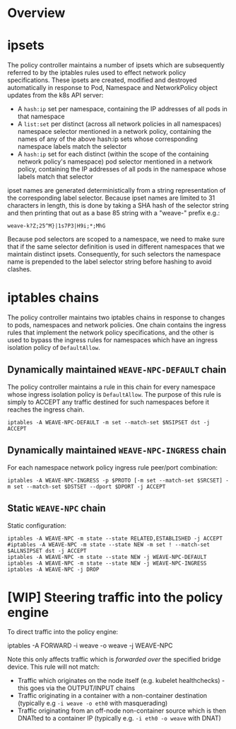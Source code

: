 # Overview

# ipsets

The policy controller maintains a number of ipsets which are
subsequently referred to by the iptables rules used to effect network
policy specifications. These ipsets are created, modified and
destroyed automatically in response to Pod, Namespace and
NetworkPolicy object updates from the k8s API server:

* A `hash:ip` set per namespace, containing the IP addresses of all
  pods in that namespace
* A `list:set` per distinct (across all network policies in all
  namespaces) namespace selector mentioned in a network policy,
  containing the names of any of the above hash:ip sets whose
  corresponding namespace labels match the selector
* A `hash:ip` set for each distinct (within the scope of the
  containing network policy's namespace) pod selector mentioned in a
  network policy, containing the IP addresses of all pods in the
  namespace whose labels match that selector

ipset names are generated deterministically from a string
representation of the corresponding label selector. Because ipset
names are limited to 31 characters in length, this is done by taking a
SHA hash of the selector string and then printing that out as a base
85 string with a "weave-" prefix e.g.:

    weave-k?Z;25^M}|1s7P3|H9i;*;MhG

Because pod selectors are scoped to a namespace, we need to make sure
that if the same selector definition is used in different namespaces
that we maintain distinct ipsets. Consequently, for such selectors the
namespace name is prepended to the label selector string before
hashing to avoid clashes.

# iptables chains

The policy controller maintains two iptables chains in response to
changes to pods, namespaces and network policies. One chain contains
the ingress rules that implement the network policy specifications,
and the other is used to bypass the ingress rules for namespaces which
have an ingress isolation policy of `DefaultAllow`.

## Dynamically maintained `WEAVE-NPC-DEFAULT` chain

The policy controller maintains a rule in this chain for every
namespace whose ingress isolation policy is `DefaultAllow`. The
purpose of this rule is simply to ACCEPT any traffic destined for such
namespaces before it reaches the ingress chain.

```
iptables -A WEAVE-NPC-DEFAULT -m set --match-set $NSIPSET dst -j ACCEPT
```

## Dynamically maintained `WEAVE-NPC-INGRESS` chain

For each namespace network policy ingress rule peer/port combination:

```
iptables -A WEAVE-NPC-INGRESS -p $PROTO [-m set --match-set $SRCSET] -m set --match-set $DSTSET --dport $DPORT -j ACCEPT
```

## Static `WEAVE-NPC` chain

Static configuration:

```
iptables -A WEAVE-NPC -m state --state RELATED,ESTABLISHED -j ACCEPT
#iptables -A WEAVE-NPC -m state --state NEW -m set ! --match-set $ALLNSIPSET dst -j ACCEPT
iptables -A WEAVE-NPC -m state --state NEW -j WEAVE-NPC-DEFAULT
iptables -A WEAVE-NPC -m state --state NEW -j WEAVE-NPC-INGRESS
iptables -A WEAVE-NPC -j DROP
```

# [WIP] Steering traffic into the policy engine

To direct traffic into the policy engine:

iptables -A FORWARD -i weave -o weave -j WEAVE-NPC

Note this only affects traffic which is _forwarded over_ the specified
bridge device. This rule will not match:

* Traffic which originates on the node itself (e.g. kubelet
  healthchecks) - this goes via the OUTPUT/INPUT chains
* Traffic originating in a container with a non-container destination
  (typically e.g `-i weave -o eth0` with masquerading)
* Traffic originating from an off-node non-container source which is
  then DNATted to a container IP (typically e.g. `-i eth0 -o weave`
  with DNAT)
